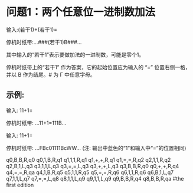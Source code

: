 # 问题1：两个任意位一进制数加法
输入:(若干1)+(若干1)=

停机时纸带:...###(若干1)B###...

其中输入的“若干1”表示要做加法的一进制数，可能是零个1。

停机时纸带上的“若干1” 作为答案，它的起始位置应为输入的 “=” 位置右侧一格，并以 B 作为结尾。# 为 Γ 中任意字母。

## 示例:

输入: 11+1=

停机时纸带: ...11+1=111B...

输入: 11+1=

停机时纸带: ...FBc01111BcWW... (注: 输出中蓝色的“1”和输入中“=”的位置相同)

q0,B,B,R,q0
q0,1,B,R,q1
q1,1,1,R,q1
q1,+,+,R,q1
q1,=,=,R,q2
q2,1,1,R,q2
q2,B,1,L,q3
q3,1,1,L,q3
q3,=,=,L,q3
q3,+,+,L,q3
q3,B,B,R,q0
q0,+,+,R,q4
q4,=,=,R,qa
q4,1,B,R,q5
q5,1,1,R,q5
q5,=,=,R,q6
q6,1,1,R,q6
q6,B,1,L,q7
q7,1,1,L,q7
q7,=,=,L,q8
q8,1,1,L,q9
q9,1,1,L,q9
q9,B,B,R,q4
q8,B,B,R,qa
#the first edition
